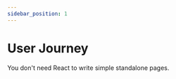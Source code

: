 ```yaml
---
sidebar_position: 1
---
```


# User Journey

You don't need React to write simple standalone pages.
